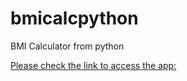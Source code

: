# bmicalcpython
BMI Calculator from python


[Please check the link to access the app:](https://bmicalcpython-h6nmcqkkdtwq8skf6mfrry.streamlit.app/)